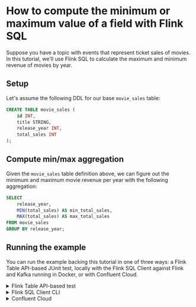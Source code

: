 <!-- title: How to compute the minimum or maximum value of a field with Flink SQL -->
<!-- description: In this tutorial, learn how to compute the minimum or maximum value of a field with Flink SQL, with step-by-step instructions and supporting code. -->

# How to compute the minimum or maximum value of a field with Flink SQL

Suppose you have a topic with events that represent ticket sales of movies. In this tutorial, we'll use Flink SQL to
calculate the maximum and minimum revenue of movies by year.

## Setup

Let's assume the following DDL for our base `movie_sales` table:

```sql
CREATE TABLE movie_sales (
    id INT,
    title STRING,
    release_year INT,
    total_sales INT
);
```

## Compute min/max aggregation

Given the `movie_sales` table definition above, we can figure out the minimum and maximum movie revenue per
year with the following aggregation:

```sql
SELECT
    release_year,
    MIN(total_sales) AS min_total_sales,
    MAX(total_sales) AS max_total_sales
FROM movie_sales
GROUP BY release_year;
```

## Running the example

You can run the example backing this tutorial in one of three ways: a Flink Table API-based JUnit test, locally with the Flink SQL Client 
against Flink and Kafka running in Docker, or with Confluent Cloud.

<details>
  <summary>Flink Table API-based test</summary>

  ### Prerequisites

  * Java 17, e.g., follow the OpenJDK installation instructions [here](https://openjdk.org/install/) if you don't have Java. 
  * Docker running via [Docker Desktop](https://docs.docker.com/desktop/) or [Docker Engine](https://docs.docker.com/engine/install/)

  ### Run the test

  Clone the `confluentinc/tutorials` GitHub repository (if you haven't already) and navigate to the `tutorials` directory:

  ```shell
  git clone git@github.com:confluentinc/tutorials.git
  cd tutorials
  ```

  Run the following command to execute [FlinkSqlAggregatingMinMaxTest#testMinMax](src/test/java/io/confluent/developer/FlinkSqlAggregatingMinMaxTest.java):

  ```plaintext
  ./gradlew clean :aggregating-minmax:flinksql:test
  ```

  The test starts Kafka and Schema Registry with [Testcontainers](https://testcontainers.com/), runs the Flink SQL commands
  above against a local Flink `StreamExecutionEnvironment`, and ensures that the aggregation results are what we expect.
</details>

<details>
  <summary>Flink SQL Client CLI</summary>

  ### Prerequisites

  * Docker running via [Docker Desktop](https://docs.docker.com/desktop/) or [Docker Engine](https://docs.docker.com/engine/install/)
  * [Docker Compose](https://docs.docker.com/compose/install/). Ensure that the command `docker compose version` succeeds.

  ### Run the commands

  Clone the `confluentinc/tutorials` GitHub repository (if you haven't already) and navigate to the `tutorials` directory:

  ```shell
  git clone git@github.com:confluentinc/tutorials.git
  cd tutorials
  ```

  Start Flink and Kafka:

  ```shell
  docker compose -f ./docker/docker-compose-flinksql.yml up -d
  ```

  Next, open the Flink SQL Client CLI:

  ```shell
  docker exec -it flink-sql-client sql-client.sh
  ```

  Finally, run following SQL statements to create the `movie_sales` table backed by Kafka running in Docker, populate it with
  test data, and run the aggregating min/max query.

  ```sql
  CREATE TABLE movie_sales (
      id INT,
      title STRING,
      release_year INT,
      total_sales INT
  ) WITH (
      'connector' = 'kafka',
      'topic' = 'movie-sales',
      'properties.bootstrap.servers' = 'broker:9092',
      'scan.startup.mode' = 'earliest-offset',
      'key.format' = 'raw',
      'key.fields' = 'id',
      'value.format' = 'avro-confluent',
      'value.avro-confluent.url' = 'http://schema-registry:8081',
      'value.fields-include' = 'EXCEPT_KEY'
  );

  ```

  ```sql
  INSERT INTO movie_sales VALUES
      (0, 'Avengers: Endgame', 2019, 856980506),
      (1, 'Captain Marvel', 2019, 426829839),
      (2, 'Toy Story 4', 2019, 401486230),
      (3, 'The Lion King', 2019, 385082142),
      (4, 'Black Panther', 2018, 700059566),
      (5, 'Avengers: Infinity War', 2018, 678815482),
      (6, 'Deadpool 2', 2018, 324512774),
      (7, 'Beauty and the Beast', 2017, 517218368),
      (8, 'Wonder Woman', 2017, 412563408),
      (9, 'Star Wars Ep. VIII: The Last Jedi', 2017, 517218368);
  ```

  ```sql
  SELECT
      release_year,
      MIN(total_sales) AS min_total_sales,
      MAX(total_sales) AS max_total_sales
  FROM movie_sales
  GROUP BY release_year;
  ```

  The query output should look like this:

  ```plaintext
   release_year min_total_sales max_total_sales
           2017       412563408       517218368
           2019       385082142       856980506
           2018       324512774       700059566
  ```

  When you are finished, clean up the containers used for this tutorial by running:

  ```shell
  docker compose -f ./docker/docker-compose-flinksql.yml down
  ```

</details>

<details>
  <summary>Confluent Cloud</summary>

  ### Prerequisites

  * A [Confluent Cloud](https://confluent.cloud/signup) account
  * A Flink compute pool created in Confluent Cloud. Follow [this](https://docs.confluent.io/cloud/current/flink/get-started/quick-start-cloud-console.html) quick start to create one.

  ### Run the commands

  In the Confluent Cloud Console, navigate to your environment and then click the `Open SQL Workspace` button for the compute
  pool that you have created.

  Select the default catalog (Confluent Cloud environment) and database (Kafka cluster) to use with the dropdowns at the top right.

  Finally, run following SQL statements to create the `movie_sales` table, populate it with test data, and run the aggregating min/max query.

  ```sql
  CREATE TABLE movie_sales (
      id INT,
      title STRING,
      release_year INT,
      total_sales INT
  );
  ```

  ```sql
  INSERT INTO movie_sales VALUES
      (0, 'Avengers: Endgame', 2019, 856980506),
      (1, 'Captain Marvel', 2019, 426829839),
      (2, 'Toy Story 4', 2019, 401486230),
      (3, 'The Lion King', 2019, 385082142),
      (4, 'Black Panther', 2018, 700059566),
      (5, 'Avengers: Infinity War', 2018, 678815482),
      (6, 'Deadpool 2', 2018, 324512774),
      (7, 'Beauty and the Beast', 2017, 517218368),
      (8, 'Wonder Woman', 2017, 412563408),
      (9, 'Star Wars Ep. VIII: The Last Jedi', 2017, 517218368);
  ```

  ```sql
  SELECT
      release_year,
      MIN(total_sales) AS min_total_sales,
      MAX(total_sales) AS max_total_sales
  FROM movie_sales
  GROUP BY release_year;
  ```

  The query output should look like this:

  ![Query output](https://raw.githubusercontent.com/confluentinc/tutorials/master/aggregating-minmax/flinksql/img/query-output.png)

</details>
